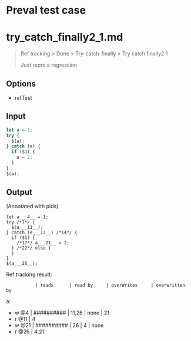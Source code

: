 # Preval test case

# try_catch_finally2_1.md

> Ref tracking > Done > Try-catch-finally > Try catch finally2 1
>
> Just repro a regression

## Options

- refTest

## Input

`````js filename=intro
let a = 1;
try {
  $(a);
} catch (e) {
  if ($1) {
    a = 2;
  }
}
$(a);
`````

## Output

(Annotated with pids)

`````filename=intro
let a___4__ = 1;
try /*7*/ {
  $(a___11__);
} catch (e___13__) /*14*/ {
  if ($1) {
    /*17*/ a___21__ = 2;
  } /*22*/ else {
  }
}
$(a___26__);
`````

Ref tracking result:

               | reads      | read by     | overWrites     | overwritten by
a:
  - w @4       | ########## | 11,26       | none           | 21
  - r @11      | 4
  - w @21      | ########## | 26          | 4              | none
  - r @26      | 4,21
